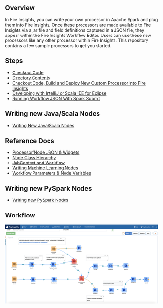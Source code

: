 ## Overview

In Fire Insights, you can write your own processor in Apache Spark and plug them into Fire Insights. Once these processors are made available to Fire Insights via a jar file and field definitions captured in a JSON file, they appear within the Fire Insights Workflow Editor. Users can use these new processors like any other processor within Fire Insights. This repository contains a few sample processors to get you started.

<!--- # For more examples on writing nodes in Sparkflows, refer: -->

<!--- https://github.com/sparkflows/sparkflows-stanfordcorenlp -->

<!--- 
 This should be the structure: 
  Step 1:  Check out from git - Just include checking out and installing jar/code
      - move content from Developing with IntelliJ/Scala IDE for Eclipse here
      - Move building and deploying to step 6
  Step 2: Copy " Directory Contents" and explain the contents
  Step 3: Explain node hierarchy including a hierarchy diagram 
  Step 4: Creating new node 
         - Creating new connectors node 
            - Creating JSON  - show real JSON code in help - add more comments to code 
            - Creating node implementation - show real JSON code in help - add more comments to code 
            - Creating node rules - show real JSON code in help - add more comments to code 
         - Creating new processor node 
             - Follow same structure as connector node
         - Creating new Machine learning node 
            - Follow same structure as connector node
 Step 5: Running Test workflow to test node 
 Step 6: Deploying your new node
--> 

## Steps

- [Checkout Code](https://github.com/sparkflows/writing-new-node/blob/master/docs/README_Checkout_Code.md)
- [Directory Contents](https://github.com/sparkflows/writing-new-node/blob/master/docs/README_Directory_Contents.md)
- [Checkout Code, Build and Deploy New Custom Processor into Fire Insights](https://github.com/sparkflows/writing-new-node/blob/master/docs/README_Checkout_Code_And_Build.md)
- [Developing with IntelliJ or Scala IDE for Eclipse](https://github.com/sparkflows/writing-new-node/blob/master/docs/README_Developing_With_IntelliJ_Eclipse.md)
- [Running Workflow JSON With Spark Submit](https://github.com/sparkflows/writing-new-node/blob/master/docs/README_Running_Workflow_JSON_With_Spark_Submit.md)

## Writing new Java/Scala Nodes

- [Writing New Java/Scala Nodes](https://github.com/sparkflows/writing-new-node/blob/master/docs/README_Writing_New_Nodes.md)

## Reference Docs

- [Processor/Node JSON & Widgets](https://github.com/sparkflows/writing-new-node/blob/master/docs/README_Processor_JSON.md)
- [Node Class Hierarchy](https://github.com/sparkflows/writing-new-node/blob/master/docs/README_Node_Class_Hierarchy.md)
- [JobContext and Workflow](https://github.com/sparkflows/writing-new-node/blob/master/docs/README_JobContext.md)
- [Writing Machine Learning Nodes](https://github.com/sparkflows/writing-new-node/blob/master/docs/README_Writing_Machine_Learning_Nodes.md)
- [Workflow Parameters & Node Variables](https://github.com/sparkflows/writing-new-node/blob/master/docs/README_Node_Variables.md)

## Writing new PySpark Nodes

- [Writing new PySpark Nodes](https://github.com/sparkflows/writing-new-node/blob/master/docs/README_Writing_New_PySpark_Node.md)

## Workflow

<img src="https://github.com/sparkflows/writing-new-node/blob/master/docs/images/workflow.png"/>

